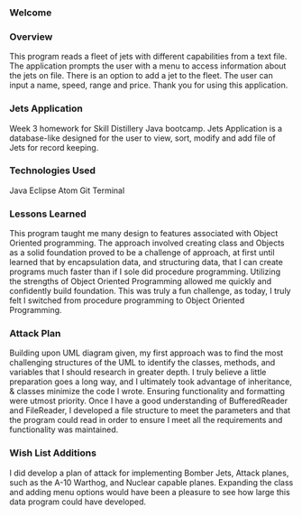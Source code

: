 ### Welcome

### Overview
This program reads a fleet of jets with different capabilities from a text file.
The application prompts the user with a menu to access information about the jets on file.
There is an option to add a jet to the fleet. The user can input a name, speed, range and price.
Thank you for using this application.

### Jets Application
Week 3 homework for Skill Distillery Java bootcamp. Jets Application is a database-like designed for the user to view, sort, modify and add file of Jets
for record keeping.

### Technologies Used
Java
Eclipse
Atom
Git
Terminal

### Lessons Learned
This program taught me many design to features associated with Object Oriented programming. The approach involved creating class and Objects as a solid foundation proved to be a challenge of approach, at first until learned that by encapsulation data, and structuring data, that I can create programs much faster than if I
sole did procedure programming.  Utilizing the strengths of Object Oriented Programming allowed me quickly and confidently build foundation.   This was truly a fun challenge, as today, I truly felt I switched from procedure programming to Object Oriented Programming.

### Attack Plan
Building upon UML diagram given, my first approach was to find the most challenging structures of the UML to identify the classes, methods, and variables that I should research in greater depth. I truly believe a little preparation goes a long way, and I ultimately took advantage of inheritance, & classes minimize the code I wrote. Ensuring functionality and formatting were utmost priority. Once I have a good understanding of BufferedReader and FileReader, I developed a file structure to meet the parameters and that the program could read in order to ensure I meet all the requirements and functionality was maintained.   

### Wish List Additions
I did develop a plan of attack for implementing Bomber Jets, Attack planes, such as the A-10 Warthog, and Nuclear capable planes.  Expanding the class and adding menu options would have been a pleasure to see how large this data program could have developed.
